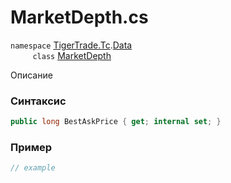 
# MarketDepth.cs
`namespace` [TigerTrade.Tc](../../../../TigerTrade.Tc.md).[Data](../../../../TigerTrade.Tc/Data.md)  
&nbsp;&nbsp;&nbsp;&nbsp;&nbsp;&nbsp;&nbsp;&nbsp;&nbsp;`class` [MarketDepth](../../MarketDepth.cs.md)

Описание

### Синтаксис
```csharp
public long BestAskPrice { get; internal set; }
```
### Пример  
```csharp
// example
```
